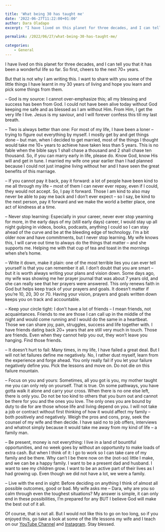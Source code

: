 ```yaml
---

title: 'What being 30 has taught me'
date: '2022-06-27T11:22:00+01:00'
author: Dara Oladapo
excerpt: "I have lived on this planet for three decades, and I can tell you that it has been a wonderful life so far. So first, cheers to the next 70+ years.\n\nBut that is not why I am writing this. I want to share with you some of the little things I have learnt in my 30 years of living and hope you learn and pick some things from them."

permalink: /2022/06/27/what-being-30-has-taught-me/

categories:
    - General
---
```


I have lived on this planet for three decades, and I can tell you that it has been a wonderful life so far. So first, cheers to the next 70+ years.

But that is not why I am writing this. I want to share with you some of the little things I have learnt in my 30 years of living and hope you learn and pick some things from them.

– God is my source: I cannot over-emphasize this; all my blessing and success has been from God. I could not have been alive today without God keeping me safe and as blessed as I am without Him. From Him, I get the very life I live. Jesus is my saviour, and I will forever confess this till my last breath.

– Two is always better than one: For most of my life, I have been a loner – trying to figure out everything by myself. I mostly get by and get things done – but man, when I decided to get married, most of the things I thought would take me 10+ years to achieve have taken less than 5 years. This is no fable when the bible says 1 shall chase a thousand and 2 shall chase ten thousand. So, if you can marry early in life, please do. Know God, know His will and get in tune. I married my wife one year earlier than I had planned because I could not just imagine living without her and I have seen the great benefits of this marriage.

– If you cannot pay it back, pay it forward: a lot of people have been kind to me all through my life – most of them I can never ever repay, even if I could, they would not accept. So, I pay it forward. Those I am kind to also may never be able to pay me back and I don’t ever expect – so I say, be kind to the next person, pay it forward and we make the world a better place, one act of kindness at a time.

– Never stop learning: Especially in your career, never ever stop yearning for more, in the early days of my (still early days) career, I would stay up all night gulping in videos, books, podcasts, anything I could so I can stay ahead of the curve and be at the bleeding edge of technology. I’m a bit older now and have commitments, but I never stop learning. My wife knows this, I will carve out time to always do the things that matter – and she supports me. Helping me with that cup of tea and toast in the mornings when she’s home.

– Write it down, make it plain: one of the most terrible lies you can ever tell yourself is that you can remember it all. I don’t doubt that you are smart – but it is worth always writing your plans and vision down. Some days ago, my wife was showing me her prayer journal that was about 7 years old, and she can really see that her prayers were answered. This only renews faith in God but helps keep track of your prayers and goals. It doesn’t matter if you’re 10, 20, 30 or 70. Having your vision, prayers and goals written down keeps you on track and accountable.

– Keep your circle tight: I don’t have a lot of friends – I mean friends, not acquaintances. Friends to me are those I can call up in the middle of the night and would come running and I would do the same in a heartbeat. Those we can share joy, pain, struggles, success and life together with. I have friends dating back 20+ years that are still very much in touch. Those are friends. Even when they cannot help you out, they won’t leave you hanging. Find those friends.

– It doesn’t hurt to fail: Many times, in my life, I have failed a great deal. But I will not let failures define me negatively. No, I rather dust myself, learn from the experience and forge ahead. You only really fail if you let your failure negatively define you. Pick the lessons and move on. Do not die on this failure mountain.

– Focus on you and yours: Sometimes, all you got is you, my mother taught me you can only rely on yourself. That is true. On some pathways, you have gotta walk it alone and carry your cross. When there is no one else left, there is only you. Do not be too kind to others that you burn out and cannot be there for you and the ones you love. The only ones you are bound by duty to die for are those whose life and living depend on you. I will not take a job or contract without first thinking of how it would affect my family – both positively and negatively. Weigh the pros and cons, pray, seek the counsel of my wife and then decide. I have said no to job offers, interviews and whatnot simply because it would take me away from my kind of life – a family man.

– Be present, money is not everything: I live in a land of bountiful opportunities, and no week goes by without an opportunity to make loads of extra cash. But when I think of it: I go to work so I can take care of my family and be there. Why can’t I be there now on the (not-so) little I make, and we can be a happy family. I want to be a present dad and husband. I want to see my children grow. I want to be an active part of their lives as I had growing up. Even though we did not have a lot, we were a family.

– Live with the end in sight: Before deciding on anything I think of almost all possible outcomes, good or bad. My wife asks me – Dara, why are you so calm through even the toughest situations? My answer is simple, it can only end in these possibilities, I’m prepared for any BUT I believe God will make the best out of it all.

Of course, that is not all. But I would not like this to go on too long, so if you enjoyed this, go take a look at some of the life lessons my wife and I teach on our [YouTube Channel](https://youtube.com/loveandlifetoday) and [Instagram](https://instagram.com/loveandlifetoday). Stay blessed.